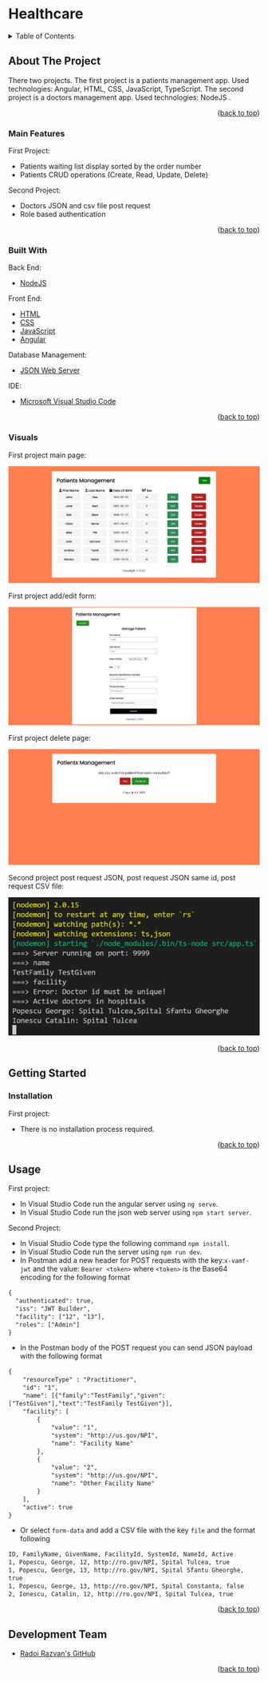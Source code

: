 <div id="top"></div>

# Healthcare

<!-- TABLE OF CONTENTS -->
<details>
  <summary>Table of Contents</summary>
  <ol>
    <li>
      <a href="#about-the-project">About The Project</a>
      <ul>
        <li><a href="#main-features">Main Features</a></li>
        <li><a href="#built-with">Built With</a></li>
        <li><a href="#visuals">Visuals</a></li>
      </ul>
    </li>
    <li>
      <a href="#getting-started">Getting Started</a>
      <ul>
        <li><a href="#installation">Installation</a></li>
      </ul>
    </li>
    <li><a href="#usage">Usage</a></li>
    <li><a href="#development-team">Development Team</a></li>
  </ol>
</details>

<!-- ABOUT THE PROJECT -->
## About The Project

There two projects. The first project is a patients management app. Used technologies: Angular, HTML, CSS, JavaScript, TypeScript. The second project is a doctors management app. Used technologies: NodeJS .

<p align="right">(<a href="#top">back to top</a>)</p>


### Main Features

First Project:
- Patients waiting list display sorted by the order number
- Patients CRUD operations (Create, Read, Update, Delete) 

Second Project:
- Doctors JSON and csv file post request
- Role based authentication

<p align="right">(<a href="#top">back to top</a>)</p>

### Built With

Back End:
* [NodeJS][node]

Front End:
* [HTML][html]
* [CSS][css]
* [JavaScript][js]
* [Angular][angular]

Database Management:
* [JSON Web Server][json-web-server]

IDE:
* [Microsoft Visual Studio Code][visual-studio-code]

<p align="right">(<a href="#top">back to top</a>)</p>

### Visuals

First project main page:

![angular_page.jpg][angular-main-page]

First project add/edit form:

![angular_add_edit_page.jpg][angular-add-edit-page]

First project delete page:

![angular_delete_page.jpg][angular-delete-page]

Second project post request JSON, post request JSON same id, post request CSV file:

![node_post_test.jpg][node-post-test]



<p align="right">(<a href="#top">back to top</a>)</p>


<!-- GETTING STARTED -->
## Getting Started

### Installation

First project:
- There is no installation process required.

<p align="right">(<a href="#top">back to top</a>)</p>



<!-- USAGE EXAMPLES -->
## Usage

First project:
- In Visual Studio Code run the angular server using `ng serve`.
- In Visual Studio Code run the json web server using `npm start server`.

Second Project:
- In Visual Studio Code type the following command `npm install`.
- In Visual Studio Code run the server using `npm run dev`.
- In Postman add a new header for POST requests with the key:`x-vamf-jwt`
and the value: `Bearer <token>` where `<token>` is the Base64 encoding for the following format 
```
{
  "authenticated": true,
  "iss": "JWT Builder",
  "facility": ["12", "13"],
  "roles": ["Admin"]
}
``` 
- In the Postman body of the POST request you can send JSON payload with the following format
```
{
	"resourceType" : "Practitioner",
	"id": "1",
	"name": [{"family":"TestFamily","given":["TestGiven"],"text":"TestFamily TestGiven"}],
	"facility": [
		{	
			"value": "1",
			"system": "http://us.gov/NPI",
			"name": "Facility Name"
		},
		{	
			"value": "2",
			"system": "http://us.gov/NPI",
			"name": "Other Facility Name"
		}
	],
	"active": true
}
```
- Or select `form-data` and add a CSV file with the key `file` and the format following 
```
ID, FamilyName, GivenName, FacilityId, SystemId, NameId, Active
1, Popescu, George, 12, http://ro.gov/NPI, Spital Tulcea, true
1, Popescu, George, 13, http://ro.gov/NPI, Spital Sfantu Gheorghe, true
1, Popescu, George, 13, http://ro.gov/NPI, Spital Constanta, false
2, Ionescu, Catalin, 12, http://ro.gov/NPI, Spital Tulcea, true
```



<p align="right">(<a href="#top">back to top</a>)</p>


## Development Team

* [Radoi Razvan's GitHub][radoi-razvan]

<p align="right">(<a href="#top">back to top</a>)</p>

<!-- MARKDOWN LINKS & IMAGES -->

[angular]: https://angular.io/
[node]: https://nodejs.org/en/
[html]: https://html.com/
[css]: https://www.w3.org/Style/CSS/Overview.en.html
[js]: https://www.javascript.com/
[visual-studio-code]: https://code.visualstudio.com/
[json-web-server]: https://www.npmjs.com/package/json-server 

[radoi-razvan]: https://github.com/radoi-razvan

[angular-main-page]: project_photos/angular_main_page.jpg
[angular-add-edit-page]: project_photos/angular_add_edit_page.jpg
[angular-delete-page]: project_photos/angular_delete_page.jpg
[node-post-test]: project_photos/node_post_test.jpg